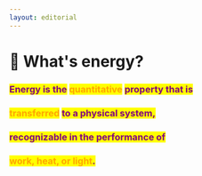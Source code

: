```yaml
---
layout: editorial
---
```


# 🔋 What's energy?

### <mark style="color:purple;">Energy is the</mark> <mark style="color:orange;">quantitative</mark> <mark style="color:purple;">property that is</mark>&#x20;

### <mark style="color:orange;">transferred</mark> <mark style="color:purple;">to a physical system,</mark>

### <mark style="color:purple;">recognizable in the performance of</mark>&#x20;

### <mark style="color:orange;">work, heat, or light</mark><mark style="color:purple;">.</mark>&#x20;
